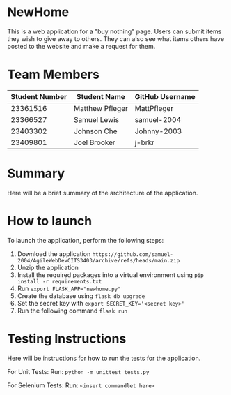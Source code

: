 # NewHome
This is a web application for a "buy nothing" page. 
Users can submit items they wish to give away to others.
They can also see what items others have posted to the website and make a request for them.

# Team Members
Student Number | Student Name | GitHub Username
--- | --- | --- 
23361516 | Matthew Pfleger | MattPfleger
23366527 | Samuel Lewis  | samuel-2004
23403302 | Johnson Che | Johnny-2003
23409801 | Joel Brooker | j-brkr

# Summary
Here will be a brief summary of the architecture of the application.

# How to launch
To launch the application, perform the following steps:
1. Download the application `https://github.com/samuel-2004/AgileWebDevCITS3403/archive/refs/heads/main.zip`
2. Unzip the application
3. Install the required packages into a virtual environment using `pip install -r requirements.txt`
4. Run `export FLASK_APP="newhome.py"`
5. Create the database using `flask db upgrade`
6. Set the secret key with `export SECRET_KEY='<secret key>'`
7. Run the following command `flask run`

# Testing Instructions
Here will be instructions for how to run the tests for the application.

For Unit Tests:
Run: `python -m unittest tests.py`

For Selenium Tests:
Run: `<insert commandlet here>`